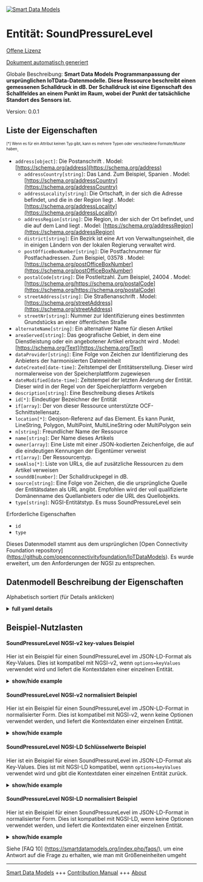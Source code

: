<!-- 10-Header -->    
[![Smart Data Models](https://smartdatamodels.org/wp-content/uploads/2022/01/SmartDataModels_logo.png "Logo")](https://smartdatamodels.org)    
Entität: SoundPressureLevel    
===========================<!-- /10-Header -->    
<!-- 15-License -->    
[Offene Lizenz](https://github.com/smart-data-models//dataModel.OCF/blob/master/SoundPressureLevel/LICENSE.md)    
[Dokument automatisch generiert](https://docs.google.com/presentation/d/e/2PACX-1vTs-Ng5dIAwkg91oTTUdt8ua7woBXhPnwavZ0FxgR8BsAI_Ek3C5q97Nd94HS8KhP-r_quD4H0fgyt3/pub?start=false&loop=false&delayms=3000#slide=id.gb715ace035_0_60)    
<!-- /15-License -->    
<!-- 20-Description -->    
Globale Beschreibung: **Smart Data Models Programmanpassung der ursprünglichen IoTData-Datenmodelle. Diese Ressource beschreibt einen gemessenen Schalldruck in dB.  Der Schalldruck ist eine Eigenschaft des Schallfeldes an einem Punkt im Raum, wobei der Punkt der tatsächliche Standort des Sensors ist.**    
Version: 0.0.1    
<!-- /20-Description -->    
<!-- 30-PropertiesList -->    
## Liste der Eigenschaften    
<sup><sub>[*] Wenn es für ein Attribut keinen Typ gibt, kann es mehrere Typen oder verschiedene Formate/Muster haben</sub></sup>.    
- `address[object]`: Die Postanschrift  . Model: [https://schema.org/address](https://schema.org/address)	- `addressCountry[string]`: Das Land. Zum Beispiel, Spanien  . Model: [https://schema.org/addressCountry](https://schema.org/addressCountry)    
	- `addressLocality[string]`: Die Ortschaft, in der sich die Adresse befindet, und die in der Region liegt  . Model: [https://schema.org/addressLocality](https://schema.org/addressLocality)    
	- `addressRegion[string]`: Die Region, in der sich der Ort befindet, und die auf dem Land liegt  . Model: [https://schema.org/addressRegion](https://schema.org/addressRegion)    
	- `district[string]`: Ein Bezirk ist eine Art von Verwaltungseinheit, die in einigen Ländern von der lokalen Regierung verwaltet wird.      
	- `postOfficeBoxNumber[string]`: Die Postfachnummer für Postfachadressen. Zum Beispiel, 03578  . Model: [https://schema.org/postOfficeBoxNumber](https://schema.org/postOfficeBoxNumber)    
	- `postalCode[string]`: Die Postleitzahl. Zum Beispiel, 24004  . Model: [https://schema.org/https://schema.org/postalCode](https://schema.org/https://schema.org/postalCode)    
	- `streetAddress[string]`: Die Straßenanschrift  . Model: [https://schema.org/streetAddress](https://schema.org/streetAddress)    
	- `streetNr[string]`: Nummer zur Identifizierung eines bestimmten Grundstücks an einer öffentlichen Straße      
- `alternateName[string]`: Ein alternativer Name für diesen Artikel  - `areaServed[string]`: Das geografische Gebiet, in dem eine Dienstleistung oder ein angebotener Artikel erbracht wird  . Model: [https://schema.org/Text](https://schema.org/Text)- `dataProvider[string]`: Eine Folge von Zeichen zur Identifizierung des Anbieters der harmonisierten Dateneinheit  - `dateCreated[date-time]`: Zeitstempel der Entitätserstellung. Dieser wird normalerweise von der Speicherplattform zugewiesen  - `dateModified[date-time]`: Zeitstempel der letzten Änderung der Entität. Dieser wird in der Regel von der Speicherplattform vergeben  - `description[string]`: Eine Beschreibung dieses Artikels  - `id[*]`: Eindeutiger Bezeichner der Entität  - `if[array]`: Der von dieser Ressource unterstützte OCF-Schnittstellensatz.  - `location[*]`: Geojson-Referenz auf das Element. Es kann Punkt, LineString, Polygon, MultiPoint, MultiLineString oder MultiPolygon sein  - `n[string]`: Freundlicher Name der Ressource  - `name[string]`: Der Name dieses Artikels  - `owner[array]`: Eine Liste mit einer JSON-kodierten Zeichenfolge, die auf die eindeutigen Kennungen der Eigentümer verweist  - `rt[array]`: Der Ressourcentyp.  - `seeAlso[*]`: Liste von URLs, die auf zusätzliche Ressourcen zu dem Artikel verweisen  - `sounddB[number]`: Der Schalldruckpegel in dB.  - `source[string]`: Eine Folge von Zeichen, die die ursprüngliche Quelle der Entitätsdaten als URL angibt. Empfohlen wird der voll qualifizierte Domänenname des Quellanbieters oder die URL des Quellobjekts.  - `type[string]`: NGSI-Entitätstyp. Es muss SoundPressureLevel sein  <!-- /30-PropertiesList -->    
<!-- 35-RequiredProperties -->    
Erforderliche Eigenschaften    
- `id`  - `type`  <!-- /35-RequiredProperties -->    
<!-- 40-RequiredProperties -->    
Dieses Datenmodell stammt aus dem ursprünglichen [Open Connectivity Foundation repository] (https://github.com/openconnectivityfoundation/IoTDataModels). Es wurde erweitert, um den Anforderungen der NGSI zu entsprechen.    
<!-- /40-RequiredProperties -->    
<!-- 50-DataModelHeader -->    
## Datenmodell Beschreibung der Eigenschaften    
Alphabetisch sortiert (für Details anklicken)    
<!-- /50-DataModelHeader -->    
<!-- 60-ModelYaml -->    
<details><summary><strong>full yaml details</strong></summary>      
```yaml    
SoundPressureLevel:      
  description: Smart Data Models Program adaptation of the original IoTData data Models. This Resource describes a measured sound pressure in dB.  The Sound pressure is a property of the sound field at a point in space where the point is the actual location of the sensor.      
  properties:      
    address:      
      description: The mailing address      
      properties:      
        addressCountry:      
          description: 'The country. For example, Spain'      
          type: string      
          x-ngsi:      
            model: https://schema.org/addressCountry      
            type: Property      
        addressLocality:      
          description: 'The locality in which the street address is, and which is in the region'      
          type: string      
          x-ngsi:      
            model: https://schema.org/addressLocality      
            type: Property      
        addressRegion:      
          description: 'The region in which the locality is, and which is in the country'      
          type: string      
          x-ngsi:      
            model: https://schema.org/addressRegion      
            type: Property      
        district:      
          description: 'A district is a type of administrative division that, in some countries, is managed by the local government'      
          type: string      
          x-ngsi:      
            type: Property      
        postOfficeBoxNumber:      
          description: 'The post office box number for PO box addresses. For example, 03578'      
          type: string      
          x-ngsi:      
            model: https://schema.org/postOfficeBoxNumber      
            type: Property      
        postalCode:      
          description: 'The postal code. For example, 24004'      
          type: string      
          x-ngsi:      
            model: https://schema.org/https://schema.org/postalCode      
            type: Property      
        streetAddress:      
          description: The street address      
          type: string      
          x-ngsi:      
            model: https://schema.org/streetAddress      
            type: Property      
        streetNr:      
          description: Number identifying a specific property on a public street      
          type: string      
          x-ngsi:      
            type: Property      
      type: object      
      x-ngsi:      
        model: https://schema.org/address      
        type: Property      
    alternateName:      
      description: An alternative name for this item      
      type: string      
      x-ngsi:      
        type: Property      
    areaServed:      
      description: The geographic area where a service or offered item is provided      
      type: string      
      x-ngsi:      
        model: https://schema.org/Text      
        type: Property      
    dataProvider:      
      description: A sequence of characters identifying the provider of the harmonised data entity      
      type: string      
      x-ngsi:      
        type: Property      
    dateCreated:      
      description: Entity creation timestamp. This will usually be allocated by the storage platform      
      format: date-time      
      type: string      
      x-ngsi:      
        type: Property      
    dateModified:      
      description: Timestamp of the last modification of the entity. This will usually be allocated by the storage platform      
      format: date-time      
      type: string      
      x-ngsi:      
        type: Property      
    description:      
      description: A description of this item      
      type: string      
      x-ngsi:      
        type: Property      
    id:      
      anyOf:      
        - description: Identifier format of any NGSI entity      
          maxLength: 256      
          minLength: 1      
          pattern: ^[\w\-\.\{\}\$\+\*\[\]`|~^@!,:\\]+$      
          type: string      
          x-ngsi:      
            type: Property      
        - description: Identifier format of any NGSI entity      
          format: uri      
          type: string      
          x-ngsi:      
            type: Property      
      description: Unique identifier of the entity      
      x-ngsi:      
        type: Property      
    if:      
      description: The OCF Interface set supported by this Resource.      
      items:      
        enum:      
          - oic.if.s      
          - oic.if.baseline      
        type: string      
      minItems: 2      
      readOnly: true      
      type: array      
      uniqueItems: true      
      x-ngsi:      
        type: Property      
    location:      
      description: 'Geojson reference to the item. It can be Point, LineString, Polygon, MultiPoint, MultiLineString or MultiPolygon'      
      oneOf:      
        - description: Geojson reference to the item. Point      
          properties:      
            bbox:      
              items:      
                type: number      
              minItems: 4      
              type: array      
            coordinates:      
              items:      
                type: number      
              minItems: 2      
              type: array      
            type:      
              enum:      
                - Point      
              type: string      
          required:      
            - type      
            - coordinates      
          title: GeoJSON Point      
          type: object      
          x-ngsi:      
            type: GeoProperty      
        - description: Geojson reference to the item. LineString      
          properties:      
            bbox:      
              items:      
                type: number      
              minItems: 4      
              type: array      
            coordinates:      
              items:      
                items:      
                  type: number      
                minItems: 2      
                type: array      
              minItems: 2      
              type: array      
            type:      
              enum:      
                - LineString      
              type: string      
          required:      
            - type      
            - coordinates      
          title: GeoJSON LineString      
          type: object      
          x-ngsi:      
            type: GeoProperty      
        - description: Geojson reference to the item. Polygon      
          properties:      
            bbox:      
              items:      
                type: number      
              minItems: 4      
              type: array      
            coordinates:      
              items:      
                items:      
                  items:      
                    type: number      
                  minItems: 2      
                  type: array      
                minItems: 4      
                type: array      
              type: array      
            type:      
              enum:      
                - Polygon      
              type: string      
          required:      
            - type      
            - coordinates      
          title: GeoJSON Polygon      
          type: object      
          x-ngsi:      
            type: GeoProperty      
        - description: Geojson reference to the item. MultiPoint      
          properties:      
            bbox:      
              items:      
                type: number      
              minItems: 4      
              type: array      
            coordinates:      
              items:      
                items:      
                  type: number      
                minItems: 2      
                type: array      
              type: array      
            type:      
              enum:      
                - MultiPoint      
              type: string      
          required:      
            - type      
            - coordinates      
          title: GeoJSON MultiPoint      
          type: object      
          x-ngsi:      
            type: GeoProperty      
        - description: Geojson reference to the item. MultiLineString      
          properties:      
            bbox:      
              items:      
                type: number      
              minItems: 4      
              type: array      
            coordinates:      
              items:      
                items:      
                  items:      
                    type: number      
                  minItems: 2      
                  type: array      
                minItems: 2      
                type: array      
              type: array      
            type:      
              enum:      
                - MultiLineString      
              type: string      
          required:      
            - type      
            - coordinates      
          title: GeoJSON MultiLineString      
          type: object      
          x-ngsi:      
            type: GeoProperty      
        - description: Geojson reference to the item. MultiLineString      
          properties:      
            bbox:      
              items:      
                type: number      
              minItems: 4      
              type: array      
            coordinates:      
              items:      
                items:      
                  items:      
                    items:      
                      type: number      
                    minItems: 2      
                    type: array      
                  minItems: 4      
                  type: array      
                type: array      
              type: array      
            type:      
              enum:      
                - MultiPolygon      
              type: string      
          required:      
            - type      
            - coordinates      
          title: GeoJSON MultiPolygon      
          type: object      
          x-ngsi:      
            type: GeoProperty      
      x-ngsi:      
        type: GeoProperty      
    n:      
      description: Friendly name of the Resource      
      maxLength: 64      
      readOnly: true      
      type: string      
      x-ngsi:      
        type: Property      
    name:      
      description: The name of this item      
      type: string      
      x-ngsi:      
        type: Property      
    owner:      
      description: A List containing a JSON encoded sequence of characters referencing the unique Ids of the owner(s)      
      items:      
        anyOf:      
          - description: Identifier format of any NGSI entity      
            maxLength: 256      
            minLength: 1      
            pattern: ^[\w\-\.\{\}\$\+\*\[\]`|~^@!,:\\]+$      
            type: string      
            x-ngsi:      
              type: Property      
          - description: Identifier format of any NGSI entity      
            format: uri      
            type: string      
            x-ngsi:      
              type: Property      
        description: Unique identifier of the entity      
        x-ngsi:      
          type: Property      
      type: array      
      x-ngsi:      
        type: Property      
    rt:      
      description: The Resource Type.      
      items:      
        enum:      
          - oic.r.sound.pressurelevel      
        maxLength: 64      
        type: string      
      minItems: 1      
      readOnly: true      
      type: array      
      uniqueItems: true      
      x-ngsi:      
        type: Property      
    seeAlso:      
      description: list of uri pointing to additional resources about the item      
      oneOf:      
        - items:      
            format: uri      
            type: string      
          minItems: 1      
          type: array      
        - format: uri      
          type: string      
      x-ngsi:      
        type: Property      
    sounddB:      
      description: The sound pressure level in dB.      
      minimum: 0      
      readOnly: true      
      type: number      
      x-ngsi:      
        type: Property      
    source:      
      description: 'A sequence of characters giving the original source of the entity data as a URL. Recommended to be the fully qualified domain name of the source provider, or the URL to the source object'      
      type: string      
      x-ngsi:      
        type: Property      
    type:      
      description: NGSI entity type. It has to be SoundPressureLevel      
      enum:      
        - SoundPressureLevel      
      type: string      
      x-ngsi:      
        type: Property      
  required:      
    - id      
    - type      
  type: object      
  x-derived-from: https://github.com/OpenInterConnect/IoTDataModels/blob/master/SoundPressureLevelResURI.swagger.json      
  x-disclaimer: 'Redistribution and use in source and binary forms, with or without modification, are permitted  provided that the license conditions are met. Copyleft (c) 2022 Contributors to Smart Data Models Program'      
  x-license-url: https://github.com/smart-data-models/dataModel.OCF/blob/master/SoundPressureLevel/LICENSE.md      
  x-model-schema: https://smart-data-models.github.io/dataModel.IoTDataModels/SoundPressureLevel/schema.json      
  x-model-tags: OCF      
  x-version: 0.0.1      
```    
</details>      
<!-- /60-ModelYaml -->    
<!-- 70-MiddleNotes -->    
<!-- /70-MiddleNotes -->    
<!-- 80-Examples -->    
## Beispiel-Nutzlasten    
#### SoundPressureLevel NGSI-v2 key-values Beispiel    
Hier ist ein Beispiel für einen SoundPressureLevel im JSON-LD-Format als Key-Values. Dies ist kompatibel mit NGSI-v2, wenn `options=keyValues` verwendet wird und liefert die Kontextdaten einer einzelnen Entität.    
<details><summary><strong>show/hide example</strong></summary>      
```json  
{  
  "id": "urn:ngsi-ld:SoundPressureLevel:id:HFIM:74257828",  
  "dateCreated": "2004-05-29T07:02:52Z",  
  "dateModified": "2000-07-13T19:13:46Z",  
  "source": "Price court lot back.",  
  "name": "Commercial now certain science. Purpose threat carry six her total across number.",  
  "alternateName": "Form war southern red little do. Fly land either meet among great back seven. Commercial view college.",  
  "description": "Finish effort whole must somebody gas owner. Win trouble home agreement leader check simply. Explain particularly style maj",  
  "dataProvider": "Thus morning do travel. Give bit stage wish wear pro",  
  "owner": [  
    "urn:ngsi-ld:SoundPressureLevel:items:IEOL:15344972",  
    "urn:ngsi-ld:SoundPressureLevel:items:UWPZ:31973552"  
  ],  
  "seeAlso": [  
    "urn:ngsi-ld:SoundPressureLevel:items:ONKQ:98958230"  
  ],  
  "location": {  
    "type": "Point",  
    "coordinates": [  
      -20.035359,  
      -53.268156  
    ]  
  },  
  "address": {  
    "streetAddress": "Usuall",  
    "addressLocality": "Take second parent never executive exist. Term experience adult situation.",  
    "addressRegion": "Old arrive fine sea hard lay husband. Into c",  
    "addressCountry": "Friend grow beat police because determine again. Office head best identify focus short fill. Speak none m",  
    "postalCode": "Anything station pe",  
    "postOfficeBoxNumber": "Candidate front not nor beyond would action.",  
    "streetNr": "Trouble plan financial if common themselves. Despite wear agree another east local should price.",  
    "district": "Brother top serve. His prove beautiful bar."  
  },  
  "areaServed": "Vote step kitchen pay. Turn provide go guess. Fine no risk television. Require understand she.",  
  "rt": [  
    "oic.r.sound.pressurelevel"  
  ],  
  "sounddB": 766.7,  
  "n": "Than but teach tax cove",  
  "if": [  
    "oic.if.s",  
    "oic.if.baseline"  
  ],  
  "type": "SoundPressureLevel"  
}  
```  
</details>    
#### SoundPressureLevel NGSI-v2 normalisiert Beispiel    
Hier ist ein Beispiel für einen SoundPressureLevel im JSON-LD-Format in normalisierter Form. Dies ist kompatibel mit NGSI-v2, wenn keine Optionen verwendet werden, und liefert die Kontextdaten einer einzelnen Entität.    
<details><summary><strong>show/hide example</strong></summary>      
```json  
{  
  "id": "urn:ngsi-ld:SoundPressureLevel:id:HFIM:74257828",  
  "dateCreated": {  
    "type": "DateTime",  
    "value": "2004-05-29T07:02:52Z"  
  },  
  "dateModified": {  
    "type": "DateTime",  
    "value": "2000-07-13T19:13:46Z"  
  },  
  "source": {  
    "type": "Text",  
    "value": "Price court lot back."  
  },  
  "name": {  
    "type": "Text",  
    "value": "Commercial now certain science. Purpose threat carry six her total across number."  
  },  
  "alternateName": {  
    "type": "Text",  
    "value": "Form war southern red little do. Fly land either meet among great back seven. Commercial view college."  
  },  
  "description": {  
    "type": "Text",  
    "value": "Finish effort whole must somebody gas owner. Win trouble home agreement leader check simply. Explain particularly style maj"  
  },  
  "dataProvider": {  
    "type": "Text",  
    "value": "Thus morning do travel. Give bit stage wish wear pro"  
  },  
  "owner": {  
    "type": "StructuredValue",  
    "value": [  
      "urn:ngsi-ld:SoundPressureLevel:items:IEOL:15344972",  
      "urn:ngsi-ld:SoundPressureLevel:items:UWPZ:31973552"  
    ]  
  },  
  "seeAlso": {  
    "type": "StructuredValue",  
    "value": [  
      "urn:ngsi-ld:SoundPressureLevel:items:ONKQ:98958230"  
    ]  
  },  
  "location": {  
    "type": "geo:json",  
    "value": {  
      "type": "Point",  
      "coordinates": [  
        -20.035359,  
        -53.268156  
      ]  
    }  
  },  
  "address": {  
    "type": "StructuredValue",  
    "value": {  
      "streetAddress": "Usuall",  
      "addressLocality": "Take second parent never executive exist. Term experience adult situation.",  
      "addressRegion": "Old arrive fine sea hard lay husband. Into c",  
      "addressCountry": "Friend grow beat police because determine again. Office head best identify focus short fill. Speak none m",  
      "postalCode": "Anything station pe",  
      "postOfficeBoxNumber": "Candidate front not nor beyond would action.",  
      "streetNr": "Trouble plan financial if common themselves. Despite wear agree another east local should price.",  
      "district": "Brother top serve. His prove beautiful bar."  
    }  
  },  
  "areaServed": {  
    "type": "Text",  
    "value": "Vote step kitchen pay. Turn provide go guess. Fine no risk television. Require understand she."  
  },  
  "rt": {  
    "type": "StructuredValue",  
    "value": [  
      "oic.r.sound.pressurelevel"  
    ]  
  },  
  "sounddB": {  
    "type": "Number",  
    "value": 766.7  
  },  
  "n": {  
    "type": "Text",  
    "value": "Than but teach tax cove"  
  },  
  "if": {  
    "type": "StructuredValue",  
    "value": [  
      "oic.if.s",  
      "oic.if.baseline"  
    ]  
  },  
  "type": "SoundPressureLevel"  
}  
```  
</details>    
#### SoundPressureLevel NGSI-LD Schlüsselwerte Beispiel    
Hier ist ein Beispiel für einen SoundPressureLevel im JSON-LD-Format als Key-Values. Dies ist mit NGSI-LD kompatibel, wenn `options=keyValues` verwendet wird und gibt die Kontextdaten einer einzelnen Entität zurück.    
<details><summary><strong>show/hide example</strong></summary>      
```json  
{  
  "id": "urn:ngsi-ld:SoundPressureLevel:id:HFIM:74257828",  
  "dateCreated": "2004-05-29T07:02:52Z",  
  "dateModified": "2000-07-13T19:13:46Z",  
  "source": "Price court lot back.",  
  "name": "Commercial now certain science. Purpose threat carry six her total across number.",  
  "alternateName": "Form war southern red little do. Fly land either meet among great back seven. Commercial view college.",  
  "description": "Finish effort whole must somebody gas owner. Win trouble home agreement leader check simply. Explain particularly style maj",  
  "dataProvider": "Thus morning do travel. Give bit stage wish wear pro",  
  "owner": [  
    "urn:ngsi-ld:SoundPressureLevel:items:IEOL:15344972",  
    "urn:ngsi-ld:SoundPressureLevel:items:UWPZ:31973552"  
  ],  
  "seeAlso": [  
    "urn:ngsi-ld:SoundPressureLevel:items:ONKQ:98958230"  
  ],  
  "location": {  
    "type": "Point",  
    "coordinates": [  
      -20.035359,  
      -53.268156  
    ]  
  },  
  "address": {  
    "streetAddress": "Usuall",  
    "addressLocality": "Take second parent never executive exist. Term experience adult situation.",  
    "addressRegion": "Old arrive fine sea hard lay husband. Into c",  
    "addressCountry": "Friend grow beat police because determine again. Office head best identify focus short fill. Speak none m",  
    "postalCode": "Anything station pe",  
    "postOfficeBoxNumber": "Candidate front not nor beyond would action.",  
    "streetNr": "Trouble plan financial if common themselves. Despite wear agree another east local should price.",  
    "district": "Brother top serve. His prove beautiful bar."  
  },  
  "areaServed": "Vote step kitchen pay. Turn provide go guess. Fine no risk television. Require understand she.",  
  "rt": [  
    "oic.r.sound.pressurelevel"  
  ],  
  "sounddB": 766.7,  
  "n": "Than but teach tax cove",  
  "if": [  
    "oic.if.s",  
    "oic.if.baseline"  
  ],  
  "type": "SoundPressureLevel",  
  "@context": [  
    "https://smartdatamodels.org/context.jsonld"  
  ]  
}  
```  
</details>    
#### SoundPressureLevel NGSI-LD normalisiert Beispiel    
Hier ist ein Beispiel für einen SoundPressureLevel im JSON-LD-Format in normalisierter Form. Dies ist kompatibel mit NGSI-LD, wenn keine Optionen verwendet werden, und liefert die Kontextdaten einer einzelnen Entität.    
<details><summary><strong>show/hide example</strong></summary>      
```json  
{  
    "id": "urn:ngsi-ld:SoundPressureLevel:id:HFIM:74257828",  
    "dateCreated": {  
        "type": "Property",  
        "value": {  
            "@type": "DateTime",  
            "@value": "2004-05-29T07:02:52Z"  
        }  
    },  
    "dateModified": {  
        "type": "Property",  
        "value": {  
            "@type": "DateTime",  
            "@value": "2000-07-13T19:13:46Z"  
        }  
    },  
    "source": {  
        "type": "Property",  
        "value": "Price court lot back."  
    },  
    "name": {  
        "type": "Property",  
        "value": "Commercial now certain science. Purpose threat carry six her total across number."  
    },  
    "alternateName": {  
        "type": "Property",  
        "value": "Form war southern red little do. Fly land either meet among great back seven. Commercial view college."  
    },  
    "description": {  
        "type": "Property",  
        "value": "Finish effort whole must somebody gas owner. Win trouble home agreement leader check simply. Explain particularly style maj"  
    },  
    "dataProvider": {  
        "type": "Property",  
        "value": "Thus morning do travel. Give bit stage wish wear pro"  
    },  
    "owner": {  
        "type": "Property",  
        "value": [  
            "urn:ngsi-ld:SoundPressureLevel:items:IEOL:15344972",  
            "urn:ngsi-ld:SoundPressureLevel:items:UWPZ:31973552"  
        ]  
    },  
    "seeAlso": {  
        "type": "Property",  
        "value": [  
            "urn:ngsi-ld:SoundPressureLevel:items:ONKQ:98958230"  
        ]  
    },  
    "location": {  
        "type": "GeoProperty",  
        "value": {  
            "type": "Point",  
            "coordinates": [  
                -20.035359,  
                -53.268156  
            ]  
        }  
    },  
    "address": {  
        "type": "Property",  
        "value": {  
            "streetAddress": "Usuall",  
            "addressLocality": "Take second parent never executive exist. Term experience adult situation.",  
            "addressRegion": "Old arrive fine sea hard lay husband. Into c",  
            "addressCountry": "Friend grow beat police because determine again. Office head best identify focus short fill. Speak none m",  
            "postalCode": "Anything station pe",  
            "postOfficeBoxNumber": "Candidate front not nor beyond would action.",  
            "streetNr": "Trouble plan financial if common themselves. Despite wear agree another east local should price.",  
            "district": "Brother top serve. His prove beautiful bar."  
        }  
    },  
    "areaServed": {  
        "type": "Property",  
        "value": "Vote step kitchen pay. Turn provide go guess. Fine no risk television. Require understand she."  
    },  
    "rt": {  
        "type": "Property",  
        "value": [  
            "oic.r.sound.pressurelevel"  
        ]  
    },  
    "sounddB": {  
        "type": "Property",  
        "value": 766.7  
    },  
    "n": {  
        "type": "Property",  
        "value": "Than but teach tax cove"  
    },  
    "if": {  
        "type": "Property",  
        "value": [  
            "oic.if.s",  
            "oic.if.baseline"  
        ]  
    },  
    "type": "SoundPressureLevel",  
    "@context": [  
        "https://smartdatamodels.org/context.jsonld"  
    ]  
}  
```  
</details><!-- /80-Examples -->    
<!-- 90-FooterNotes -->    
<!-- /90-FooterNotes -->    
<!-- 95-Units -->    
Siehe [FAQ 10] (https://smartdatamodels.org/index.php/faqs/), um eine Antwort auf die Frage zu erhalten, wie man mit Größeneinheiten umgeht    
<!-- /95-Units -->    
<!-- 97-LastFooter -->    
---    
[Smart Data Models](https://smartdatamodels.org) +++ [Contribution Manual](https://bit.ly/contribution_manual) +++ [About](https://bit.ly/Introduction_SDM)<!-- /97-LastFooter -->    
